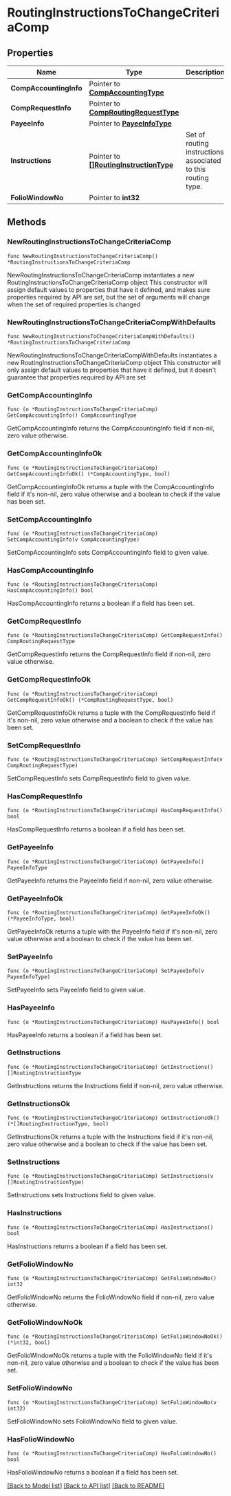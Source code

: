 # RoutingInstructionsToChangeCriteriaComp

## Properties

Name | Type | Description | Notes
------------ | ------------- | ------------- | -------------
**CompAccountingInfo** | Pointer to [**CompAccountingType**](CompAccountingType.md) |  | [optional] 
**CompRequestInfo** | Pointer to [**CompRoutingRequestType**](CompRoutingRequestType.md) |  | [optional] 
**PayeeInfo** | Pointer to [**PayeeInfoType**](PayeeInfoType.md) |  | [optional] 
**Instructions** | Pointer to [**[]RoutingInstructionType**](RoutingInstructionType.md) | Set of routing instructions associated to this routing type. | [optional] 
**FolioWindowNo** | Pointer to **int32** |  | [optional] 

## Methods

### NewRoutingInstructionsToChangeCriteriaComp

`func NewRoutingInstructionsToChangeCriteriaComp() *RoutingInstructionsToChangeCriteriaComp`

NewRoutingInstructionsToChangeCriteriaComp instantiates a new RoutingInstructionsToChangeCriteriaComp object
This constructor will assign default values to properties that have it defined,
and makes sure properties required by API are set, but the set of arguments
will change when the set of required properties is changed

### NewRoutingInstructionsToChangeCriteriaCompWithDefaults

`func NewRoutingInstructionsToChangeCriteriaCompWithDefaults() *RoutingInstructionsToChangeCriteriaComp`

NewRoutingInstructionsToChangeCriteriaCompWithDefaults instantiates a new RoutingInstructionsToChangeCriteriaComp object
This constructor will only assign default values to properties that have it defined,
but it doesn't guarantee that properties required by API are set

### GetCompAccountingInfo

`func (o *RoutingInstructionsToChangeCriteriaComp) GetCompAccountingInfo() CompAccountingType`

GetCompAccountingInfo returns the CompAccountingInfo field if non-nil, zero value otherwise.

### GetCompAccountingInfoOk

`func (o *RoutingInstructionsToChangeCriteriaComp) GetCompAccountingInfoOk() (*CompAccountingType, bool)`

GetCompAccountingInfoOk returns a tuple with the CompAccountingInfo field if it's non-nil, zero value otherwise
and a boolean to check if the value has been set.

### SetCompAccountingInfo

`func (o *RoutingInstructionsToChangeCriteriaComp) SetCompAccountingInfo(v CompAccountingType)`

SetCompAccountingInfo sets CompAccountingInfo field to given value.

### HasCompAccountingInfo

`func (o *RoutingInstructionsToChangeCriteriaComp) HasCompAccountingInfo() bool`

HasCompAccountingInfo returns a boolean if a field has been set.

### GetCompRequestInfo

`func (o *RoutingInstructionsToChangeCriteriaComp) GetCompRequestInfo() CompRoutingRequestType`

GetCompRequestInfo returns the CompRequestInfo field if non-nil, zero value otherwise.

### GetCompRequestInfoOk

`func (o *RoutingInstructionsToChangeCriteriaComp) GetCompRequestInfoOk() (*CompRoutingRequestType, bool)`

GetCompRequestInfoOk returns a tuple with the CompRequestInfo field if it's non-nil, zero value otherwise
and a boolean to check if the value has been set.

### SetCompRequestInfo

`func (o *RoutingInstructionsToChangeCriteriaComp) SetCompRequestInfo(v CompRoutingRequestType)`

SetCompRequestInfo sets CompRequestInfo field to given value.

### HasCompRequestInfo

`func (o *RoutingInstructionsToChangeCriteriaComp) HasCompRequestInfo() bool`

HasCompRequestInfo returns a boolean if a field has been set.

### GetPayeeInfo

`func (o *RoutingInstructionsToChangeCriteriaComp) GetPayeeInfo() PayeeInfoType`

GetPayeeInfo returns the PayeeInfo field if non-nil, zero value otherwise.

### GetPayeeInfoOk

`func (o *RoutingInstructionsToChangeCriteriaComp) GetPayeeInfoOk() (*PayeeInfoType, bool)`

GetPayeeInfoOk returns a tuple with the PayeeInfo field if it's non-nil, zero value otherwise
and a boolean to check if the value has been set.

### SetPayeeInfo

`func (o *RoutingInstructionsToChangeCriteriaComp) SetPayeeInfo(v PayeeInfoType)`

SetPayeeInfo sets PayeeInfo field to given value.

### HasPayeeInfo

`func (o *RoutingInstructionsToChangeCriteriaComp) HasPayeeInfo() bool`

HasPayeeInfo returns a boolean if a field has been set.

### GetInstructions

`func (o *RoutingInstructionsToChangeCriteriaComp) GetInstructions() []RoutingInstructionType`

GetInstructions returns the Instructions field if non-nil, zero value otherwise.

### GetInstructionsOk

`func (o *RoutingInstructionsToChangeCriteriaComp) GetInstructionsOk() (*[]RoutingInstructionType, bool)`

GetInstructionsOk returns a tuple with the Instructions field if it's non-nil, zero value otherwise
and a boolean to check if the value has been set.

### SetInstructions

`func (o *RoutingInstructionsToChangeCriteriaComp) SetInstructions(v []RoutingInstructionType)`

SetInstructions sets Instructions field to given value.

### HasInstructions

`func (o *RoutingInstructionsToChangeCriteriaComp) HasInstructions() bool`

HasInstructions returns a boolean if a field has been set.

### GetFolioWindowNo

`func (o *RoutingInstructionsToChangeCriteriaComp) GetFolioWindowNo() int32`

GetFolioWindowNo returns the FolioWindowNo field if non-nil, zero value otherwise.

### GetFolioWindowNoOk

`func (o *RoutingInstructionsToChangeCriteriaComp) GetFolioWindowNoOk() (*int32, bool)`

GetFolioWindowNoOk returns a tuple with the FolioWindowNo field if it's non-nil, zero value otherwise
and a boolean to check if the value has been set.

### SetFolioWindowNo

`func (o *RoutingInstructionsToChangeCriteriaComp) SetFolioWindowNo(v int32)`

SetFolioWindowNo sets FolioWindowNo field to given value.

### HasFolioWindowNo

`func (o *RoutingInstructionsToChangeCriteriaComp) HasFolioWindowNo() bool`

HasFolioWindowNo returns a boolean if a field has been set.


[[Back to Model list]](../README.md#documentation-for-models) [[Back to API list]](../README.md#documentation-for-api-endpoints) [[Back to README]](../README.md)


